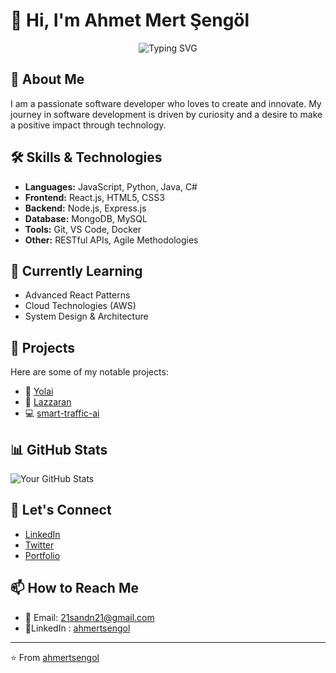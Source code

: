 # 👋 Hi, I'm Ahmet Mert Şengöl
<div align="center">
  <img src="https://readme-typing-svg.herokuapp.com?font=Fira+Code&pause=1000&color=54A6FF&center=true&vCenter=true&width=435&lines=Welcome+to+my+GitHub+Profile+♥;Software+Developer;Always+Learning+New+Things" alt="Typing SVG" />
</div>

## 🚀 About Me
I am a passionate software developer who loves to create and innovate. My journey in software development is driven by curiosity and a desire to make a positive impact through technology.

## 🛠️ Skills & Technologies
- **Languages:** JavaScript, Python, Java, C#
- **Frontend:** React.js, HTML5, CSS3
- **Backend:** Node.js, Express.js
- **Database:** MongoDB, MySQL
- **Tools:** Git, VS Code, Docker
- **Other:** RESTful APIs, Agile Methodologies

## 🌱 Currently Learning
- Advanced React Patterns
- Cloud Technologies (AWS)
- System Design & Architecture

## 💼 Projects
Here are some of my notable projects:
- 🌟 [Yolai](https://github.com/ahmertsengol/yolai)
- 🚀 [Lazzaran](https://github.com/ahmertsengol/Lazzaran)
- 💻 [smart-traffic-ai](https://github.com/ahmertsengol/smart-traffic-ai)

## 📊 GitHub Stats
![Your GitHub Stats](https://github-readme-stats.vercel.app/api?username=ahmertsengol&show_icons=true&theme=radical)

## 🤝 Let's Connect
- [LinkedIn](www.linkedin.com/in/ahmertsengol/)
- [Twitter](https://x.com/ahmertsengol)
- [Portfolio](https://github.com/ahmertsengol/MyPortfolio)

## 📫 How to Reach Me
- 📧 Email: [21sandn21@gmail.com](21sandn21@gmail.com)
- 🌟LinkedIn : [ahmertsengol](www.linkedin.com/in/ahmertsengol/)
---
⭐️ From [ahmertsengol](https://github.com/ahmertsengol) 
